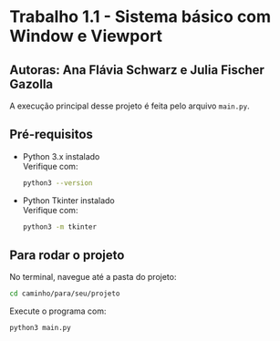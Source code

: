 # Trabalho 1.1 - Sistema básico com Window e Viewport
## Autoras: Ana Flávia Schwarz e Julia Fischer Gazolla

A execução principal desse projeto é feita pelo arquivo `main.py`.

## Pré-requisitos
- Python 3.x instalado  
  Verifique com:
  ```bash
  python3 --version
- Python Tkinter instalado  
  Verifique com:
  ```bash
  python3 -m tkinter

## Para rodar o projeto
No terminal, navegue até a pasta do projeto:

```bash
cd caminho/para/seu/projeto
```

Execute o programa com:

```bash
python3 main.py
```
